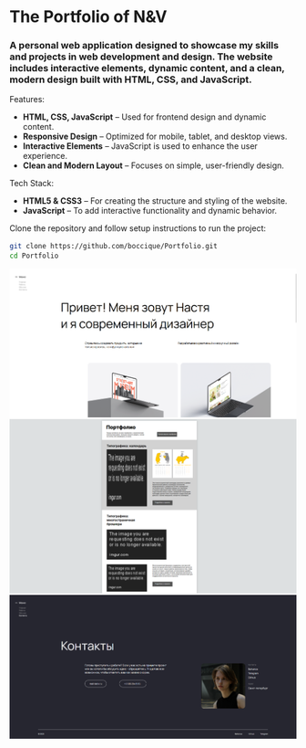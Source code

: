 # The Portfolio of N&V
### A personal web application designed to showcase my skills and projects in web development and design. The website includes interactive elements, dynamic content, and a clean, modern design built with HTML, CSS, and JavaScript.

Features:
 - **HTML, CSS, JavaScript** – Used for frontend design and dynamic content.    
 - **Responsive Design** – Optimized for mobile, tablet, and desktop views.    
 - **Interactive Elements** – JavaScript is used to enhance the user experience.     
 - **Clean and Modern Layout** – Focuses on simple, user-friendly design.

Tech Stack:
 - **HTML5 & CSS3** – For creating the structure and styling of the website.    
 - **JavaScript** – To add interactive functionality and dynamic behavior.

Clone the repository and follow setup instructions to run the project:

```sh
git clone https://github.com/boccique/Portfolio.git
cd Portfolio
```

![imgage](https://github.com/boccique/Portfolios/blob/main/images/img-1.png)
![imgage](https://github.com/boccique/Portfolios/blob/main/images/img-2.png)
![imgage](https://github.com/boccique/Portfolios/blob/main/images/img-3.png)
